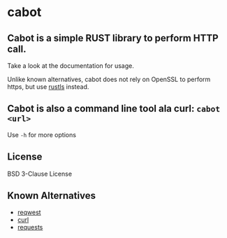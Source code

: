 # cabot

## Cabot is a simple RUST library to perform HTTP call.

Take a look at the documentation for usage.

Unlike known alternatives, cabot does not rely on OpenSSL to perform https,
but use [rustls](https://crates.io/crates/rustls) instead.

## Cabot is also a command line tool ala curl: `cabot <url>`

Use `-h` for more options

## License

BSD 3-Clause License

## Known Alternatives

 * [reqwest](https://crates.io/crates/reqwest)
 * [curl](https://crates.io/crates/curl)
 * [requests](https://crates.io/crates/requests)
